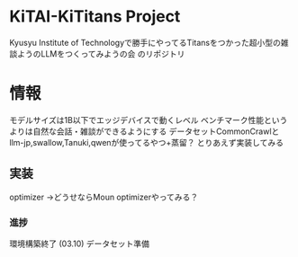 # KiTAI-KiTitans Project
Kyusyu Institute of Technologyで勝手にやってるTitansをつかった超小型の雑談ようのLLMをつくってみようの会 のリポジトリ
# 情報
モデルサイズは1B以下でエッジデバイスで動くレベル
ベンチマーク性能というよりは自然な会話・雑談ができるようにする
データセットCommonCrawlとllm-jp,swallow,Tanuki,qwenが使ってるやつ+蒸留？
とりあえず実装してみる

## 実装
optimizer →どうせならMoun optimizerやってみる？

### 進捗
環境構築終了 (03.10)
データセット準備
